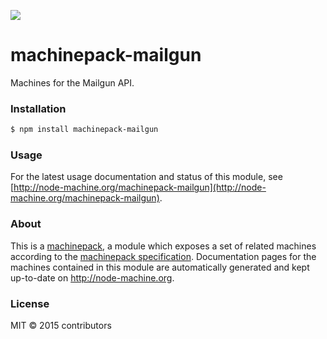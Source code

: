 ![](http://node-machine.org/images/machine-anthropomorph-for-white-bg.png)

# machinepack-mailgun

Machines for the Mailgun API.

### Installation

```sh
$ npm install machinepack-mailgun
```

### Usage

For the latest usage documentation and status of this module, see [http://node-machine.org/machinepack-mailgun](http://node-machine.org/machinepack-mailgun).

### About

This is a [machinepack](http://node-machine.org/), a module which exposes a set of related machines according to the [machinepack specification](http://node-machine.org/spec/machinepack).
Documentation pages for the machines contained in this module are automatically generated and kept up-to-date on http://node-machine.org.

### License

MIT &copy; 2015 contributors

